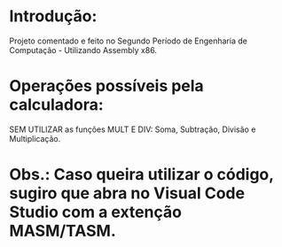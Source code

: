 # Introdução:
Projeto comentado e feito no Segundo Período de Engenharia de Computação - Utilizando Assembly x86.
# Operações possíveis pela calculadora:
SEM UTILIZAR as funções MULT E DIV:
Soma, Subtração, Divisão e Multiplicação. 
# Obs.: Caso queira utilizar o código, sugiro que abra no Visual Code Studio com a extenção MASM/TASM.

